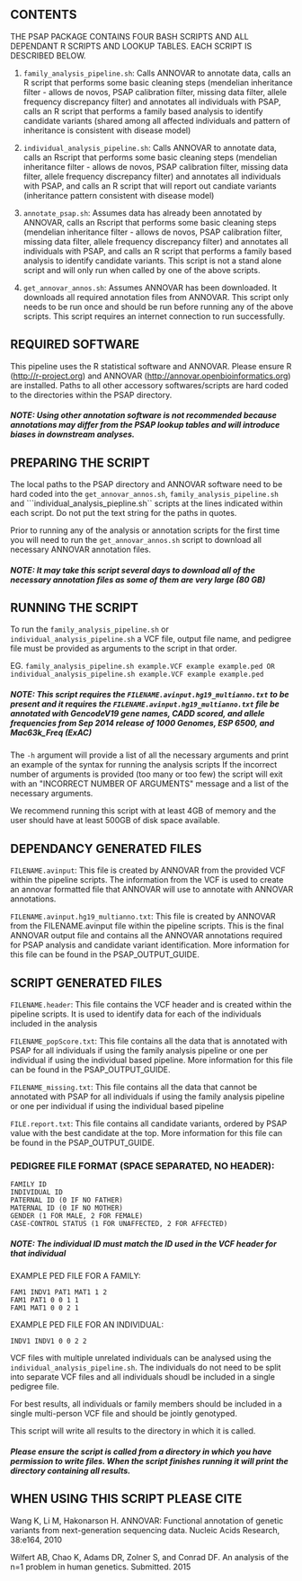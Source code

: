## CONTENTS
THE PSAP PACKAGE CONTAINS FOUR BASH SCRIPTS AND ALL DEPENDANT R SCRIPTS AND LOOKUP TABLES. EACH SCRIPT IS DESCRIBED BELOW.

1) ```family_analysis_pipeline.sh```: Calls ANNOVAR to annotate data, calls an R script that performs some basic cleaning steps (mendelian inheritance filter - allows de novos, PSAP calibration filter, missing data filter, allele frequency discrepancy filter) and annotates all individuals with PSAP, calls an R script that performs a family based analysis to identify candidate variants (shared among all affected individuals and pattern of inheritance is consistent with disease model) 

2) ```individual_analysis_pipeline.sh```: Calls ANNOVAR to annotate data, calls an Rscript that performs some basic cleaning steps (mendelian inheritance filter - allows de novos, PSAP calibration filter, missing data filter, allele frequency discrepancy filter) and annotates all individuals with PSAP, and calls an R script that will report out candiate variants (inheritance pattern consistent with disease model)

3) ```annotate_psap.sh```: Assumes data has already been annotated by ANNOVAR, calls an Rscript that performs some basic cleaning steps (mendelian inheritance filter - allows de novos, PSAP calibration filter, missing data filter, allele frequency discrepancy filter) and annotates all individuals with PSAP, and calls an R script that performs a family based analysis to identify candidate variants.  This script is not a stand alone script and will only run when called by one of the above scripts.

4) ```get_annovar_annos.sh```:  Assumes ANNOVAR has been downloaded.  It downloads all required annotation files from ANNOVAR.  This script only needs to be run once and should be run before running any of the above scripts.  This script requires an internet connection to run successfully.

## REQUIRED SOFTWARE
This pipeline uses the R statistical software and ANNOVAR.  Please ensure R (http://r-project.org) and ANNOVAR (http://annovar.openbioinformatics.org) are installed.  Paths to all other accessory softwares/scripts are hard coded to the directories within the PSAP directory.

##### NOTE: Using other annotation software is not recommended because annotations may differ from the PSAP lookup tables and will introduce biases in downstream analyses. 

## PREPARING THE SCRIPT
The local paths to the PSAP directory and ANNOVAR software need to be hard coded into the ```get_annovar_annos.sh```, ```family_analysis_pipeline.sh``` and ```individual_analysis_piepline.sh`` scripts at the lines indicated within each script.  Do not put the text string for the paths in quotes.

Prior to running any of the analysis or annotation scripts for the first time you will need to run the ```get_annovar_annos.sh``` script to download all necessary ANNOVAR annotation files.  
##### NOTE: It may take this script several days to download all of the necessary annotation files as some of them are very large (80 GB)

## RUNNING THE SCRIPT
To run the ```family_analysis_pipeline.sh``` or ```individual_analysis_pipeline.sh``` a VCF file, output file name, and pedigree file must be provided as arguments to the script in that order.

EG. ```family_analysis_pipeline.sh example.VCF example example.ped OR individual_analysis_pipeline.sh example.VCF example example.ped```

##### NOTE: This script requires the ```FILENAME.avinput.hg19_multianno.txt``` to be present and it requires the ```FILENAME.avinput.hg19_multianno.txt``` file be annotated with GencodeV19 gene names, CADD scored, and allele frequencies from Sep 2014 release of 1000 Genomes, ESP 6500, and Mac63k_Freq (ExAC)

The ```-h``` argument will provide a list of all the necessary arguments and print an example of the syntax for running the analysis scripts
If the incorrect number of arguments is provided (too many or too few) the script will exit with an "INCORRECT NUMBER OF ARGUMENTS" message and a list of the necessary arguments.

We recommend running this script with at least 4GB of memory and the user should have at least 500GB of disk space available.

## DEPENDANCY GENERATED FILES
```FILENAME.avinput```: This file is created by ANNOVAR from the provided VCF within the pipeline scripts.  The information from the VCF is used to create an annovar formatted file that ANNOVAR will use to annotate with ANNOVAR annotations.

```FILENAME.avinput.hg19_multianno.txt```: This file is created by ANNOVAR from the FILENAME.avinput file within the pipeline scripts.  This is the final ANNOVAR output file and contains all the ANNOVAR annotations required for PSAP analysis and candidate variant identification. More information for this file can be found in the PSAP_OUTPUT_GUIDE.

## SCRIPT GENERATED FILES
```FILENAME.header```: This file contains the VCF header and is created within the pipeline scripts.  It is used to identify data for each of the individuals included in the analysis

```FILENAME_popScore.txt```: This file contains all the data that is annotated with PSAP for all individuals if using the family analysis pipeline or one per individual if using the individual based pipeline.  More information for this file can be found in the PSAP_OUTPUT_GUIDE.

```FILENAME_missing.txt```: This file contains all the data that cannot be annotated with PSAP for all individuals if using the family analysis pipeline or one per individual if using the individual based pipeline

```FILE.report.txt```: This file contains all candidate variants, ordered by PSAP value with the best candidate at the top.  More information for this file can be found in the PSAP_OUTPUT_GUIDE.

### PEDIGREE FILE FORMAT (SPACE SEPARATED, NO HEADER):

```
FAMILY ID
INDIVIDUAL ID
PATERNAL ID (0 IF NO FATHER)
MATERNAL ID (0 IF NO MOTHER)
GENDER (1 FOR MALE, 2 FOR FEMALE)
CASE-CONTROL STATUS (1 FOR UNAFFECTED, 2 FOR AFFECTED)
```
##### NOTE: The individual ID must match the ID used in the VCF header for that individual

EXAMPLE PED FILE FOR A FAMILY:  

```
FAM1 INDV1 PAT1 MAT1 1 2 
FAM1 PAT1 0 0 1 1 
FAM1 MAT1 0 0 2 1 
```

EXAMPLE PED FILE FOR AN INDIVIDUAL: 

```
INDV1 INDV1 0 0 2 2 
```

VCF files with multiple unrelated individuals can be analysed using the ```individual_analysis_pipeline.sh```.  The individuals do not need to be split into separate VCF files and all individuals shoudl be included in a single pedigree file.
  
For best results, all individuals or family members should be included in a single multi-person VCF file and should be jointly genotyped.

This script will write all results to the directory in which it is called.  
##### Please ensure the script is called from a directory in which you have permission to write files.  When the script finishes running it will print the directory containing all results.

## WHEN USING THIS SCRIPT PLEASE CITE
Wang K, Li M, Hakonarson H. ANNOVAR: Functional annotation of genetic variants from next-generation sequencing data. Nucleic Acids Research, 38:e164, 2010

Wilfert AB, Chao K, Adams DR, Zolner S, and Conrad DF.  An analysis of the n=1 problem in human genetics. Submitted.  2015
